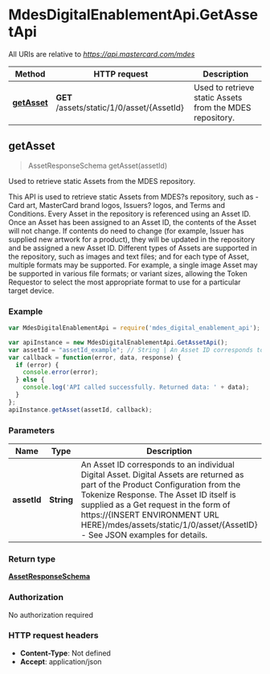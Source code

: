 # MdesDigitalEnablementApi.GetAssetApi

All URIs are relative to *https://api.mastercard.com/mdes*

Method | HTTP request | Description
------------- | ------------- | -------------
[**getAsset**](GetAssetApi.md#getAsset) | **GET** /assets/static/1/0/asset/{AssetId} | Used to retrieve static Assets from the MDES repository.



## getAsset

> AssetResponseSchema getAsset(assetId)

Used to retrieve static Assets from the MDES repository.

This API is used to retrieve static Assets from MDES?s repository, such as - Card art, MasterCard brand logos, Issuers? logos, and Terms and Conditions. Every Asset in the repository is referenced using an Asset ID. Once an Asset has been assigned to an Asset ID, the contents of the Asset will not change. If contents do need to change (for example, Issuer has supplied new artwork for a product), they will be updated in the repository and be assigned a new Asset ID.  Different types of Assets are supported in the repository, such as images and text files; and for each type of Asset, multiple formats may be supported. For example, a single image Asset may be supported in various file formats; or variant sizes, allowing the Token Requestor to select the most appropriate format to use for a particular target device. 

### Example

```javascript
var MdesDigitalEnablementApi = require('mdes_digital_enablement_api');

var apiInstance = new MdesDigitalEnablementApi.GetAssetApi();
var assetId = "assetId_example"; // String | An Asset ID corresponds to an individual Digital Asset. Digital Assets are returned as part of the Product Configuration from the Tokenize Response. The Asset ID itself is supplied as a Get request in the form of https://{INSERT ENVIRONMENT URL HERE}/mdes/assets/static/1/0/asset/{AssetID} - See JSON examples for details. 
var callback = function(error, data, response) {
  if (error) {
    console.error(error);
  } else {
    console.log('API called successfully. Returned data: ' + data);
  }
};
apiInstance.getAsset(assetId, callback);
```

### Parameters



Name | Type | Description  | Notes
------------- | ------------- | ------------- | -------------
 **assetId** | **String**| An Asset ID corresponds to an individual Digital Asset. Digital Assets are returned as part of the Product Configuration from the Tokenize Response. The Asset ID itself is supplied as a Get request in the form of https://{INSERT ENVIRONMENT URL HERE}/mdes/assets/static/1/0/asset/{AssetID} - See JSON examples for details.  | 

### Return type

[**AssetResponseSchema**](AssetResponseSchema.md)

### Authorization

No authorization required

### HTTP request headers

- **Content-Type**: Not defined
- **Accept**: application/json

